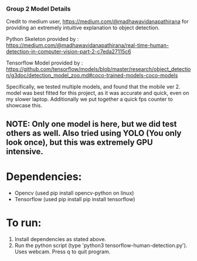 ### Group 2 Model Details
 Credit to medium user, https://medium.com/@madhawavidanapathirana for providing an extremely intuitive explanation to object detection.

 Python Skeleton provided by : https://medium.com/@madhawavidanapathirana/real-time-human-detection-in-computer-vision-part-2-c7eda27115c6

  Tensorflow Model provided by : https://github.com/tensorflow/models/blob/master/research/object_detection/g3doc/detection_model_zoo.md#coco-trained-models-coco-models

 Specifically, we tested multiple models, and found that the mobile ver 2. model was best fitted for this project, as it was accurate and quick, even on my slower laptop. Additionally we put together a quick fps counter to showcase this. 

## NOTE: Only one model is here, but we did test others as well. Also tried using YOLO (You only look once), but this was extremely GPU intensive.

# Dependencies:
- Opencv (used pip install opencv-python on linux)
- Tensorflow (used pip install pip install tensorflow)

# To run:
1. Install dependencies as stated above.
2. Run the python script (type 'python3 tensorflow-human-detection.py'). Uses webcam. Press q to quit program.
